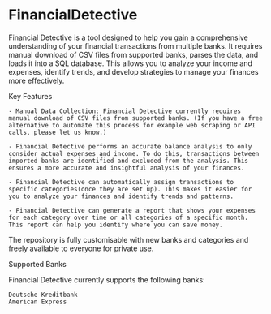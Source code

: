 # FinancialDetective

Financial Detective is a tool designed to help you gain a comprehensive understanding of your financial transactions from multiple banks. It requires manual download of CSV files from supported banks, parses the data, and loads it into a SQL database. This allows you to analyze your income and expenses, identify trends, and develop strategies to manage your finances more effectively.


Key Features

    - Manual Data Collection: Financial Detective currently requires manual download of CSV files from supported banks. (If you have a free alternative to automate this process for example web scraping or API calls, please let us know.)

    - Financial Detective performs an accurate balance analysis to only consider actual expenses and income. To do this, transactions between imported banks are identified and excluded from the analysis. This ensures a more accurate and insightful analysis of your finances.

    - Financial Detective can automatically assign transactions to specific categories(once they are set up). This makes it easier for you to analyze your finances and identify trends and patterns.

    - Financial Detective can generate a report that shows your expenses for each category over time or all categories of a specific month. This report can help you identify where you can save money.

    
The repository is fully customisable with new banks and categories and freely available to everyone for private use.


Supported Banks

Financial Detective currently supports the following banks:

    Deutsche Kreditbank
    American Express
